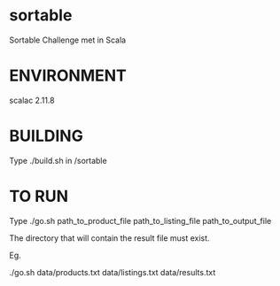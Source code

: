 # sortable
Sortable Challenge met in Scala

ENVIRONMENT
===========
scalac 2.11.8

BUILDING
========
Type ./build.sh in /sortable

TO RUN
======
Type ./go.sh path_to_product_file path_to_listing_file path_to_output_file

The directory that will contain the result file must exist.

Eg.

./go.sh data/products.txt data/listings.txt data/results.txt